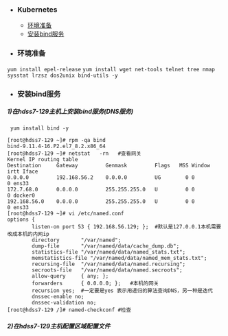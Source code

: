 ﻿+ ### Kubernetes
    + [环境准备](#环境准备)
    + [安装bind服务](#安装bind服务)
+ ### 环境准备
`yum install epel-release` 
`yum install wget net-tools telnet tree nmap sysstat lrzsz dos2unix bind-utils -y`  
+ ### 安装bind服务
##### 1)在hdss7-129主机上安装bind服务(DNS服务)
` yum install bind -y`
```
[root@hdss7-129 ~]# rpm -qa bind
bind-9.11.4-16.P2.el7_8.2.x86_64
[root@hdss7-129 ~]# netstat   -rn   #查看网关
Kernel IP routing table
Destination     Gateway         Genmask         Flags   MSS Window  irtt Iface
0.0.0.0         192.168.56.2    0.0.0.0         UG        0 0          0 ens33
172.7.68.0      0.0.0.0         255.255.255.0   U         0 0          0 docker0
192.168.56.0    0.0.0.0         255.255.255.0   U         0 0          0 ens33
[root@hdss7-129 ~]# vi /etc/named.conf
options {
        listen-on port 53 { 192.168.56.129; };	#默认是127.0.0.1本机需要改成本机的内网ip
        directory       "/var/named";
        dump-file       "/var/named/data/cache_dump.db";
        statistics-file "/var/named/data/named_stats.txt";
        memstatistics-file "/var/named/data/named_mem_stats.txt";
        recursing-file  "/var/named/data/named.recursing";
        secroots-file   "/var/named/data/named.secroots";
        allow-query     { any; };
        forwarders      { 0.0.0.0; };	#本机的网关
        recursion yes;	#一定要是yes 表示用递归的算法查询DNS，另一种是迭代
        dnssec-enable no;
        dnssec-validation no;
[root@hdss7-129 /]# named-checkconf	#检查
```
##### 2)在hdss7-129主机配置区域配置文件
```

```